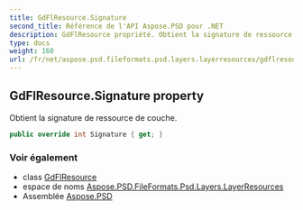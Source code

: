 ```yaml
---
title: GdFlResource.Signature
second_title: Référence de l'API Aspose.PSD pour .NET
description: GdFlResource propriété. Obtient la signature de ressource de couche.
type: docs
weight: 160
url: /fr/net/aspose.psd.fileformats.psd.layers.layerresources/gdflresource/signature/
---
```

## GdFlResource.Signature property

Obtient la signature de ressource de couche.

```csharp
public override int Signature { get; }
```

### Voir également

* class [GdFlResource](../)
* espace de noms [Aspose.PSD.FileFormats.Psd.Layers.LayerResources](../../gdflresource/)
* Assemblée [Aspose.PSD](../../../)


